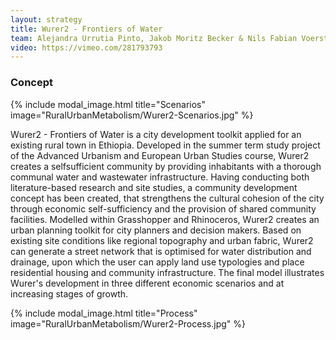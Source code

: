 ```yaml
---
layout: strategy
title: Wurer2 - Frontiers of Water
team: Alejandra Urrutia Pinto, Jakob Moritz Becker & Nils Fabian Voerste
video: https://vimeo.com/281793793
---
```


### Concept

{% include modal_image.html title="Scenarios" image="RuralUrbanMetabolism/Wurer2-Scenarios.jpg" %}

Wurer2 - Frontiers of Water is a city development toolkit applied for an existing rural town in Ethiopia. Developed in the summer term study project of the Advanced Urbanism and European Urban Studies course, Wurer2 creates a selfsufficient community by providing inhabitants with a thorough communal water and wastewater infrastructure. Having conducting both literature-based research and site studies, a community development concept has been created, that strengthens the cultural cohesion of the city through economic self-sufficiency and the provision of shared community facilities. Modelled within Grasshopper and Rhinoceros, Wurer2 creates an urban planning toolkit for city planners and decision makers. Based on existing site conditions like regional topography and urban fabric, Wurer2 can generate a street network that is optimised for water distribution and drainage, upon which the user can apply land use typologies and place residential housing and community infrastructure. The final model illustrates Wurer's development in three different economic scenarios and at increasing stages of growth.

{% include modal_image.html title="Process" image="RuralUrbanMetabolism/Wurer2-Process.jpg" %}
